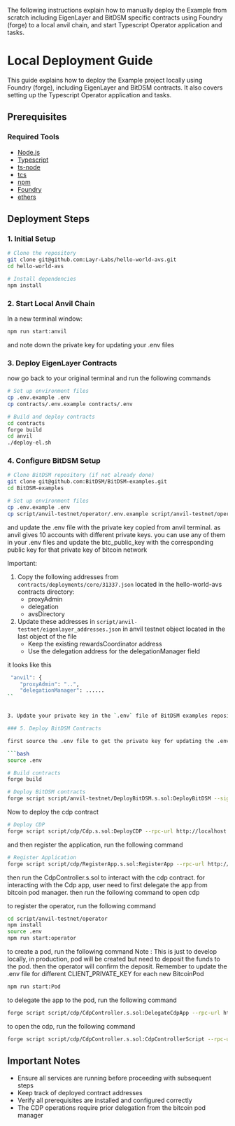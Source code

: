 The following instructions explain how to manually deploy the Example from scratch including EigenLayer and BitDSM specific contracts using Foundry (forge) to a local anvil chain, and start Typescript Operator application and tasks.

# Local Deployment Guide

This guide explains how to deploy the Example project locally using Foundry (forge), including EigenLayer and BitDSM contracts. It also covers setting up the Typescript Operator application and tasks.

## Prerequisites

### Required Tools

- [Node.js](https://nodejs.org/en/download/)
- [Typescript](https://www.typescriptlang.org/download)
- [ts-node](https://www.npmjs.com/package/ts-node)
- [tcs](https://www.npmjs.com/package/tcs#installation)
- [npm](https://docs.npmjs.com/downloading-and-installing-node-js-and-npm)
- [Foundry](https://getfoundry.sh/)
- [ethers](https://www.npmjs.com/package/ethers)

## Deployment Steps

### 1. Initial Setup

```bash
# Clone the repository
git clone git@github.com:Layr-Labs/hello-world-avs.git
cd hello-world-avs

# Install dependencies
npm install
```

### 2. Start Local Anvil Chain

In a new terminal window:

```bash
npm run start:anvil
```

and note down the private key for updating your .env files

### 3. Deploy EigenLayer Contracts

now go back to your original terminal and run the following commands

```bash
# Set up environment files
cp .env.example .env
cp contracts/.env.example contracts/.env

# Build and deploy contracts
cd contracts
forge build
cd anvil
./deploy-el.sh
```

### 4. Configure BitDSM Setup

```bash
# Clone BitDSM repository (if not already done)
git clone git@github.com:BitDSM/BitDSM-examples.git
cd BitDSM-examples

# Set up environment files
cp .env.example .env
cp script/anvil-testnet/operator/.env.example script/anvil-testnet/operator/.env
```

and update the .env file with the private key copied from anvil terminal. as anvil gives 10 accounts with different private keys. you can use any of them in your .env files and update the btc_public_key with the corresponding public key for that private key of bitcoin network

Important:

1. Copy the following addresses from `contracts/deployments/core/31337.json` located in the hello-world-avs contracts directory:
   - proxyAdmin
   - delegation
   - avsDirectory
2. Update these addresses in `script/anvil-testnet/eigenlayer_addresses.json` in anvil testnet object located in the last object of the file
   - Keep the existing rewardsCoordinator address
   - Use the delegation address for the delegationManager field

it looks like this

````sh
 "anvil": {
    "proxyAdmin": "..",
    "delegationManager": ......
``


3. Update your private key in the `.env` file of BitDSM examples repository

### 5. Deploy BitDSM Contracts

first source the .env file to get the private key for updating the .env files

```bash
source .env
````

```bash
# Build contracts
forge build

# Deploy BitDSM contracts
forge script script/anvil-testnet/DeployBitDSM.s.sol:DeployBitDSM --sig "run(string,string)" "anvil" " " --rpc-url http://localhost:8545 --broadcast
```

Now to deploy the cdp contract

```bash
# Deploy CDP
forge script script/cdp/Cdp.s.sol:DeployCDP --rpc-url http://localhost:8545 --broadcast --private-key $PRIVATE_KEY
```

and then register the application, run the following command

```bash
# Register Application
forge script script/cdp/RegisterApp.s.sol:RegisterApp --rpc-url http://localhost:8545 --broadcast --private-key $PRIVATE_KEY
```

then run the CdpController.s.sol to interact with the cdp contract.
for interacting with the Cdp app, user need to first delegate the app from bitcoin pod manager. then run the following command to open cdp

to register the operator, run the following command

```bash
cd script/anvil-testnet/operator
npm install
source .env
npm run start:operator
```

to create a pod, run the following command
Note : This is just to develop locally, in production, pod will be created but need to deposit the funds to the pod. then the operator will confirm the deposit.
Remember to update the .env file for different CLIENT_PRIVATE_KEY for each new BitcoinPod

```bash
npm run start:Pod

```

to delegate the app to the pod, run the following command

```bash
forge script script/cdp/CdpController.s.sol:DelegateCdpApp --rpc-url http://localhost:8545 --broadcast --private-key $CLIENT_PRIVATE_KEY
```

to open the cdp, run the following command

```bash
forge script script/cdp/CdpController.s.sol:CdpControllerScript --rpc-url http://localhost:8545 --broadcast --private-key $CLIENT_PRIVATE_KEY
```

## Important Notes

- Ensure all services are running before proceeding with subsequent steps
- Keep track of deployed contract addresses
- Verify all prerequisites are installed and configured correctly
- The CDP operations require prior delegation from the bitcoin pod manager
